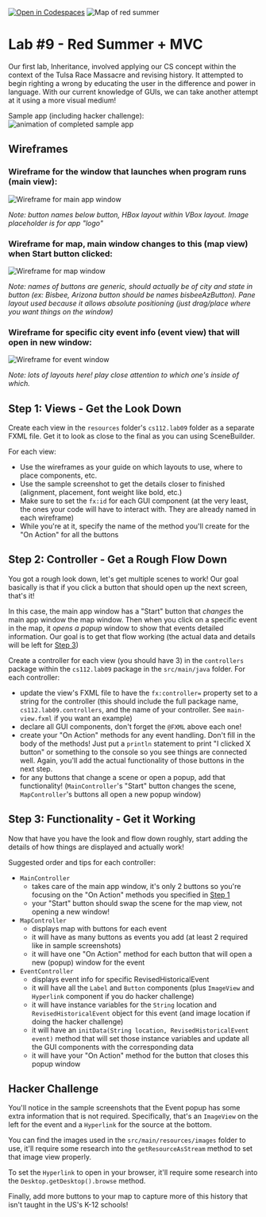 [![Open in Codespaces](https://classroom.github.com/assets/launch-codespace-2972f46106e565e64193e422d61a12cf1da4916b45550586e14ef0a7c637dd04.svg)](https://classroom.github.com/open-in-codespaces?assignment_repo_id=17555989)
![Map of red summer](./src/main/resources/images/Red-Summer.jpg)
# Lab #9 - Red Summer + MVC

Our first lab, Inheritance, involved applying our CS concept within the context of the Tulsa Race Massacre and revising history. It attempted to begin righting a wrong by educating the user in the difference and power in language. With our current knowledge of GUIs, we can take another attempt at it using a more visual medium!

Sample app (including hacker challenge):
![animation of completed sample app](./lab9-sample.gif)

## Wireframes

### Wireframe for the window that launches when program runs (main view):

![Wireframe for main app window](./doc/app-view.png)

_Note: button names below button, HBox layout within VBox layout. Image placeholder is for app "logo"_

### Wireframe for map, main window changes to this (map view) when Start button clicked: 

![Wireframe for map window](./doc/map-view.png)

_Note: names of buttons are generic, should actually be of city and state in button (ex: Bisbee, Arizona button should be names bisbeeAzButton). Pane layout used because it allows absolute positioning (just drag/place where you want things on the window)_

### Wireframe for specific city event info (event view) that will open in new window:

![Wireframe for event window](./doc/event-view.png)

_Note: lots of layouts here! play close attention to which one's inside of which._ 

## Step 1: Views - Get the Look Down
Create each view in the `resources` folder's `cs112.lab09` folder as a separate FXML file. Get it to look as close to the final as you can using SceneBuilder.

For each view:
- Use the wireframes as your guide on which layouts to use, where to place components, etc.
- Use the sample screenshot to get the details closer to finished (alignment, placement, font weight like bold, etc.)
- Make sure to set the `fx:id` for each GUI component (at the very least, the ones your code will have to interact with. They are already named in each wireframe)
- While you're at it, specify the name of the method you'll create for the "On Action" for all the buttons

## Step 2: Controller - Get a Rough Flow Down

You got a rough look down, let's get multiple scenes to work! Our goal basically is that if you click a button that should open up the next screen, that's it!

In this case, the main app window has a "Start" button that *changes* the main app window the map window. Then when you click on a specific event in the map, it *opens a popup* window to show that events detailed information. Our goal is to get that flow working (the actual data and details will be left for [Step 3](#Step-3))

Create a controller for each view (you should have 3) in the `controllers` package within the `cs112.lab09` package in the `src/main/java` folder. For each controller:
- update the view's FXML file to have the `fx:controller=` property set to a string for the controller (this should include the full package name, `cs112.lab09.controllers`, and the name of your controller. See `main-view.fxml` if you want an example)
- declare all GUI components, don't forget the `@FXML` above each one!
- create your "On Action" methods for any event handling. Don't fill in the body of the methods! Just put a `println` statement to print "I clicked X button" or something to the console so you see things are connected well. Again, you'll add the actual functionality of those buttons in the next step.
- for any buttons that change a scene or open a popup, add that functionality! (`MainController`'s "Start" button changes the scene, `MapController`'s buttons all open a new popup window)

## Step 3: Functionality - Get it Working

Now that have you have the look and flow down roughly, start adding the details of how things are displayed and actually work!

Suggested order and tips for each controller:
- `MainController`
  - takes care of the main app window, it's only 2 buttons so you're focusing on the "On Action" methods you specified in [Step 1](#Step-1)
  - your "Start" button should swap the scene for the map view, not opening a new window!
- `MapController`
  - displays map with buttons for each event
  - it will have as many buttons as events you add (at least 2 required like in sample screenshots)
  - it will have one "On Action" method for each button that will open a new (popup) window for the event
- `EventController`
  - displays event info for specific RevisedHistoricalEvent
  - it will have all the `Label` and `Button` components (plus `ImageView` and `Hyperlink` component if you do hacker challenge)
  - it will have instance variables for the `String` location and `RevisedHistoricalEvent` object for this event (and image location if doing the hacker challenge)
  - it will have an `initData(String location, RevisedHistoricalEvent event)` method that will set those instance variables and update all the GUI components with the corresponding data
  - it will have your "On Action" method for the button that closes this popup window

## Hacker Challenge
You'll notice in the sample screenshots that the Event popup has some extra information that is not required. Specifically, that's an `ImageView` on the left for the event and a `Hyperlink` for the source at the bottom.

You can find the images used in the `src/main/resources/images` folder to use, it'll require some research into the `getResourceAsStream` method to set that image view properly.

To set the `Hyperlink` to open in your browser, it'll require some research into the `Desktop.getDesktop().browse` method.

Finally, add more buttons to your map to capture more of this history that isn't taught in the US's K-12 schools!
